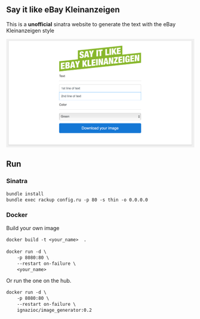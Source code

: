## Say it like eBay Kleinanzeigen
This is a **unofficial** sinatra website to generate the text with the eBay Kleinanzeigen style

![](screen.png)
## Run

### Sinatra
```
bundle install
bundle exec rackup config.ru -p 80 -s thin -o 0.0.0.0
```


### Docker
Build your own image
```
docker build -t <your_name>  .

docker run -d \
	-p 8080:80 \
	--restart on-failure \
	<your_name>

```


Or run the one on the hub.

```
docker run -d \
	-p 8080:80 \
	--restart on-failure \
	ignazioc/image_generator:0.2
```